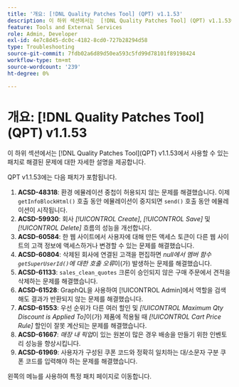 ```yaml
---
title: '개요: [!DNL Quality Patches Tool] (QPT) v1.1.53'
description: 이 하위 섹션에서는  [!DNL Quality Patches Tool] (QPT) v1.1.53에서 사용할 수 있는 패치로 해결된 문제에 대한 자세한 설명을 제공합니다.
feature: Tools and External Services
role: Admin, Developer
exl-id: 4e7c8d45-dc0c-4182-8cd0-727b28294d58
type: Troubleshooting
source-git-commit: 7fdb02a6d89d50ea593c5fd99d78101f89198424
workflow-type: tm+mt
source-wordcount: '239'
ht-degree: 0%

---
```


# 개요: [!DNL Quality Patches Tool]&#x200B;(QPT) v1.1.53

이 하위 섹션에서는 [!DNL Quality Patches Tool]&#x200B;(QPT) v1.1.53에서 사용할 수 있는 패치로 해결된 문제에 대한 자세한 설명을 제공합니다.

QPT v1.1.53에는 다음 패치가 포함됩니다.

1. **ACSD-48318**: 환경 에뮬레이션 중첩이 허용되지 않는 문제를 해결했습니다. 이제 `getInfoBlockHtml()` 호출 동안 에뮬레이션이 중지되면 `send()` 호출 동안 에뮬레이션이 시작됩니다.
1. **ACSD-59930**: 회사 *[!UICONTROL Create]*, *[!UICONTROL Save]* 및 *[!UICONTROL Delete]* 흐름의 성능을 개선합니다.
1. **ACSD-60584**: 한 웹 사이트에서 사용자에 대해 만든 액세스 토큰이 다른 웹 사이트의 고객 정보에 액세스하거나 변경할 수 있는 문제를 해결했습니다.
1. **ACSD-60804**: 삭제된 회사에 연결된 고객을 편집하면 *null에서 멤버 함수 `getSuperUserId()`에 대한 호출 오류*&#x200B;이(가) 발생하는 문제를 해결했습니다.
1. **ACSD-61133**: `sales_clean_quotes` 크론이 승인되지 않은 구매 주문에서 견적을 삭제하는 문제를 해결했습니다.
1. **ACSD-61528**: GraphQL을 사용하여 [!UICONTROL Admin]에서 역할을 검색해도 결과가 반환되지 않는 문제를 해결했습니다.
1. **ACSD-61553**: 우선 순위가 다른 여러 할인 및 *[!UICONTROL Maximum Qty Discount is Applied To]*&#x200B;이(가) 제품에 적용될 때 *[!UICONTROL Cart Price Rule]* 할인이 잘못 계산되는 문제를 해결했습니다.
1. **ACSD-61667**: *매장 내 픽업*&#x200B;이 있는 원본이 많은 경우 배송을 만들기 위한 인벤토리 성능을 향상시킵니다.
1. **ACSD-61969**: 사용자가 구성된 쿠폰 코드와 정확히 일치하는 대/소문자 구분 쿠폰 코드를 입력해야 하는 문제를 해결했습니다.

왼쪽의 메뉴를 사용하여 특정 패치 페이지로 이동합니다.
